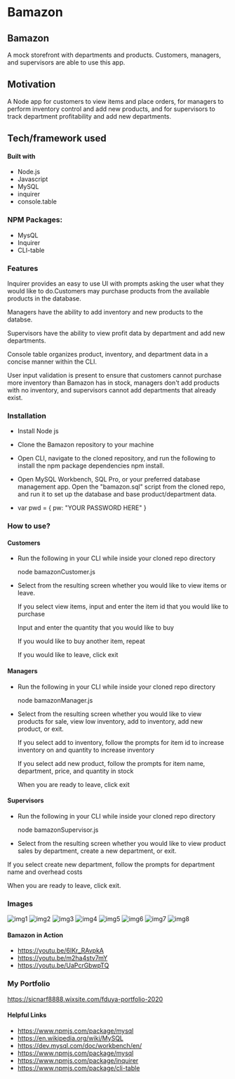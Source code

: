 # Bamazon
## Bamazon
A mock storefront with departments and products. Customers, managers, and supervisors are able to use this app.

## Motivation
A Node app for customers to view items and place orders, for managers to perform inventory control and add new products, and for supervisors to track department profitability and add new departments.

## Tech/framework used

#### Built with

- Node.js
- Javascript
- MySQL
- inquirer
- console.table

### NPM Packages:

- MysQL
- Inquirer
- CLI-table

### Features

Inquirer provides an easy to use UI with prompts asking the user what they would like to do.Customers may purchase products from the available products in the database.

Managers have the ability to add inventory and new products to the databse.

Supervisors have the ability to view profit data by department and add new departments.

Console table organizes product, inventory, and department data in a concise manner within the CLI.

User input validation is present to ensure that customers cannot purchase more inventory than Bamazon has in stock, managers don't add products with no inventory, and supervisors cannot add departments that already exist.

### Installation
- Install Node js

- Clone the Bamazon repository to your machine

- Open CLI, navigate to the cloned repository, and run the      following to install the npm package dependencies npm install.

- Open MySQL Workbench, SQL Pro, or your preferred database    management app. Open the "bamazon.sql" script from the cloned repo, and run it to set up the database and base product/department data.

- var pwd = {
	pw: "YOUR PASSWORD HERE"
  }
	
### How to use?

#### Customers

- Run the following in your CLI while inside your cloned repo directory

  node bamazonCustomer.js

- Select from the resulting screen whether you would like to view items or leave.

    If you select view items, input and enter the item id that you would like to purchase

    Input and enter the quantity that you would like to buy

    If you would like to buy another item, repeat

    If you would like to leave, click exit

#### Managers

- Run the following in your CLI while inside your cloned repo directory

  node bamazonManager.js
- Select from the resulting screen whether you would like to view products for sale, view low inventory, add to inventory, add new product, or exit.

    If you select add to inventory, follow the prompts for item id to increase inventory on and quantity to increase inventory

    If you select add new product, follow the prompts for item name, department, price, and quantity in stock

    When you are ready to leave, click exit

#### Supervisors

- Run the following in your CLI while inside your cloned repo directory

  node bamazonSupervisor.js

- Select from the resulting screen whether you would like to view product sales by department, create a new department, or exit.

If you select create new department, follow the prompts for department name and overhead costs

When you are ready to leave, click exit.

### Images

![img1](https://user-images.githubusercontent.com/25557837/86536906-33b89100-bea0-11ea-9ee1-b272ee188019.PNG)
![img2](https://user-images.githubusercontent.com/25557837/86536907-34512780-bea0-11ea-9d48-2611b26ebd6e.PNG)
![img3](https://user-images.githubusercontent.com/25557837/86536908-34512780-bea0-11ea-89e3-f90f4496a1dd.PNG)
![img4](https://user-images.githubusercontent.com/25557837/86536909-34e9be00-bea0-11ea-8740-9e611f12fb86.PNG)
![img5](https://user-images.githubusercontent.com/25557837/86536910-34e9be00-bea0-11ea-8950-e314b53930e2.PNG)
![img6](https://user-images.githubusercontent.com/25557837/86536911-34e9be00-bea0-11ea-81e4-69bdc7d43dfc.PNG)
![img7](https://user-images.githubusercontent.com/25557837/86536912-35825480-bea0-11ea-99e0-f0ed9a788452.PNG)
![img8](https://user-images.githubusercontent.com/25557837/86536913-35825480-bea0-11ea-9b83-19d26b5747a3.PNG)

#### Bamazon in Action

- https://youtu.be/6IKr_RAvpkA
- https://youtu.be/m2ha4stv7mY
- https://youtu.be/UaPcrGbwpTQ

### My Portfolio

https://sicnarf8888.wixsite.com/fduya-portfolio-2020

#### Helpful Links

- https://www.npmjs.com/package/mysql
- https://en.wikipedia.org/wiki/MySQL
- https://dev.mysql.com/doc/workbench/en/
- https://www.npmjs.com/package/mysql
- https://www.npmjs.com/package/inquirer
- https://www.npmjs.com/package/cli-table


